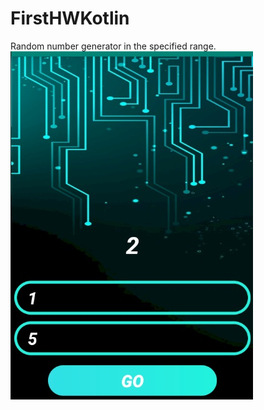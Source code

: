 # FirstHWKotlin
Random number generator in the specified range.
![alt text](customized_firstHW.jpg "Кастомизированный экран")
